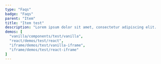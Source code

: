 ```yaml
---
type: "Faqs"
badge: "Faqs"
parent: "Item"
title: "Item test"
description: "Lorem ipsum dolor sit amet, consectetur adipiscing elit. Nunc tempus laoreet leo sit amet iaculis."
demos: [
  "vanilla/components/test/vanilla",
  "react/demos/test/react",
  "iframe/demos/test/vanilla-iframe",
  "iframe/demos/test/react-iframe"
]
---
```

